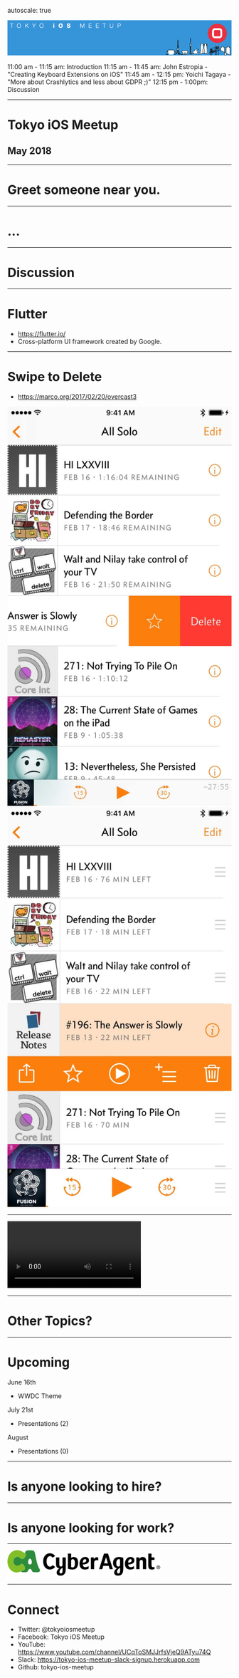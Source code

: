 autoscale: true

![inline](logo.png)

11:00 am - 11:15 am: Introduction
11:15 am - 11:45 am: John Estropia - "Creating Keyboard Extensions on iOS"
11:45 am - 12:15 pm: Yoichi Tagaya - "More about Crashlytics and less about GDPR ;)"
12:15 pm - 1:00pm: Discussion

---

# Tokyo iOS Meetup
## May 2018

---

# Greet someone near you.

---

# ...

---

# Discussion

---

# Flutter

- https://flutter.io/
- Cross-platform UI framework created by Google.

---

# Swipe to Delete

- https://marco.org/2017/02/20/overcast3

![Fit](v3-cellactions-old.jpg)
![Fit](v3-cellactions-new.jpg)

---

![Inline autoplay loop](swipe-to-delete-interaction.mov)

---

# Other Topics?

---

# Upcoming

June 16th

- WWDC Theme

July 21st

- Presentations (2)

August

- Presentations (0)

---

# Is anyone looking to hire?

---

# Is anyone looking for work?

---

![inline 100%](CyberAgent_logo.png)

---

# Connect

- Twitter: @tokyoiosmeetup
- Facebook: Tokyo iOS Meetup
- YouTube: https://www.youtube.com/channel/UCqToSMJJrfsVjeQ9ATyu74Q
- Slack: https://tokyo-ios-meetup-slack-signup.herokuapp.com
- Github: tokyo-ios-meetup
